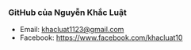 ### GitHub của Nguyễn Khắc Luật
- Email: [khacluat1123@gmail.com](mailto:khacluat1123@gmail.com)
- Facebook: https://www.facebook.com/khacluat10
